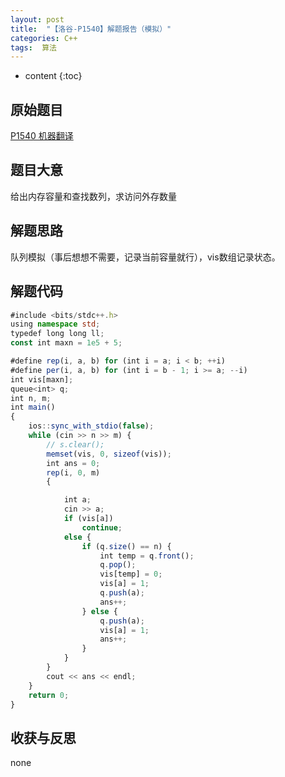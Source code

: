 ```yaml
---
layout: post
title:  "【洛谷-P1540】解题报告（模拟）"
categories: C++
tags:  算法
---
```


* content
  {:toc}


## 原始题目

[P1540 机器翻译](https://www.luogu.com.cn/problem/P1540)

## 题目大意

给出内存容量和查找数列，求访问外存数量

## 解题思路

队列模拟（事后想想不需要，记录当前容量就行），vis数组记录状态。

## 解题代码


```typescript
#include <bits/stdc++.h>
using namespace std;
typedef long long ll;
const int maxn = 1e5 + 5;

#define rep(i, a, b) for (int i = a; i < b; ++i)
#define per(i, a, b) for (int i = b - 1; i >= a; --i)
int vis[maxn];
queue<int> q;
int n, m;
int main()
{
    ios::sync_with_stdio(false);
    while (cin >> n >> m) {
        // s.clear();
        memset(vis, 0, sizeof(vis));
        int ans = 0;
        rep(i, 0, m)
        {

            int a;
            cin >> a;
            if (vis[a])
                continue;
            else {
                if (q.size() == n) {
                    int temp = q.front();
                    q.pop();
                    vis[temp] = 0;
                    vis[a] = 1;
                    q.push(a);
                    ans++;
                } else {
                    q.push(a);
                    vis[a] = 1;
                    ans++;
                }
            }
        }
        cout << ans << endl;
    }
    return 0;
}
```

## 收获与反思

none